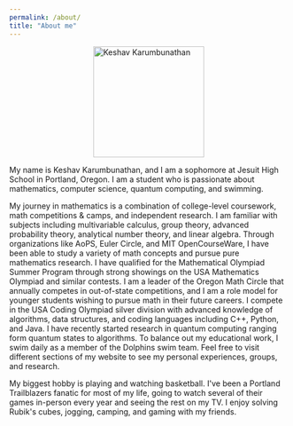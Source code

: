 ```yaml
---
permalink: /about/
title: "About me"
---
```



<style>
  .page {
    max-width: 100% !important;
    width: 100% !important;
  }
</style>


[<img src="https://www.oregonmathcircle.org/static/media/keshav-prof-pic.83deb0a285ba5806065f.jpg" alt="Keshav Karumbunathan" width="200" style="display: block; margin: 0 auto" />](https://www.oregonmathcircle.org/static/media/keshav-prof-pic.83deb0a285ba5806065f.jpg)

My name is Keshav Karumbunathan, and I am a sophomore at Jesuit High School in Portland, Oregon. I am a student who is passionate about mathematics, computer science, quantum computing, and swimming.

My journey in mathematics is a combination of college-level coursework, math competitions & camps, and independent research. I am familiar with subjects including multivariable calculus, group theory, advanced probability theory, analytical number theory, and linear algebra. Through organizations like AoPS, Euler Circle, and MIT OpenCourseWare, I have been able to study a variety of math concepts and pursue pure mathematics research. I have qualified for the Mathematical Olympiad Summer Program through strong showings on the USA Mathematics Olympiad and similar contests. I am a leader of the Oregon Math Circle that annually competes in out-of-state competitions, and I am a role model for younger students wishing to pursue math in their future careers. I compete in the USA Coding Olympiad silver division with advanced knowledge of algorithms, data structures, and coding languages including C++, Python, and Java. I have recently started research in quantum computing ranging form quantum states to algorithms. To balance out my educational work, I swim daily as a member of the Dolphins swim team. Feel free to visit different sections of my website to see my personal experiences, groups, and research.

My biggest hobby is playing and watching basketball. I've been a Portland Trailblazers fanatic for most of my life, going to watch several of their games in-person every year and seeing the rest on my TV. I enjoy solving Rubik's cubes, jogging, camping, and gaming with my friends.
